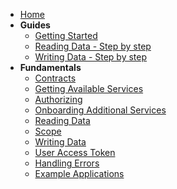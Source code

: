 * [Home](/)
* **Guides**
  * [Getting Started](start.md) 
  * [Reading Data - Step by step](read-data-overview.md) 
  * [Writing Data - Step by step](write-data-overview.md)
* **Fundamentals**  
  * [Contracts](contracts.md)
  * [Getting Available Services](available-services.md)
  * [Authorizing](authorize.md)
  * [Onboarding Additional Services](onboard.md)
  *  [Reading Data](read.md)
    * [Scope](scope.md)
  * [Writing Data](write.md)
  * [User Access Token](access-token.md)
  * [Handling Errors](handling-errors.md)
  * [Example Applications](example-applications.md)

